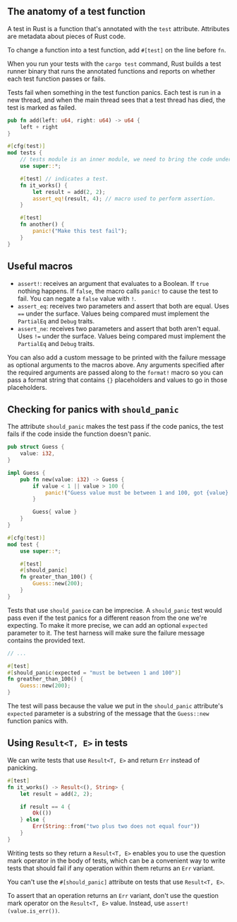 ## The anatomy of a test function
A test in Rust is a function that's annotated with the `test` attribute. Attributes are metadata about pieces of Rust code.

To change a function into a test function, add `#[test]` on the line before `fn`.

When you run your tests with the `cargo test` command, Rust builds a test runner binary that runs the annotated functions and reports on whether each test function passes or fails.

Tests fail when something in the test function panics. Each test is run in a new thread, and when the main thread sees that a test thread has died, the test is marked as failed.
```rust
pub fn add(left: u64, right: u64) -> u64 {
	left + right
}

#[cfg(test)]
mod tests {
	// tests module is an inner module, we need to bring the code under test in the outer module into scope.
	use super::*;

	#[test] // indicates a test.
	fn it_works() {
		let result = add(2, 2);
		assert_eq!(result, 4); // macro used to perform assertion.
	}

	#[test]
	fn another() {
		panic!("Make this test fail");
	}
}
```
## Useful macros
- `assert!`: receives an argument that evaluates to a Boolean. If `true` nothing happens. If `false`, the macro calls `panic!` to cause the test to fail. You can negate a `false` value with `!`.
- `assert_eq`: receives two parameters and assert that both are equal. Uses `==` under the surface. Values being compared must implement the `PartialEq` and `Debug` traits.
- `assert_ne`: receives two parameters and assert that both aren't equal. Uses `!=` under the surface. Values being compared must implement the `PartialEq` and `Debug` traits.

You can also add a custom message to be printed with the failure message as optional arguments to the macros above. Any arguments specified after the required arguments are passed along to the `format!` macro so you can pass a format string that contains `{}` placeholders and values to go in those placeholders.
## Checking for panics with `should_panic`
The attribute `should_panic` makes the test pass if the code panics, the test fails if the code inside the function doesn't panic.
```rust
pub struct Guess {
	value: i32,
}

impl Guess {
	pub fn new(value: i32) -> Guess {
		if value < 1 || value > 100 {
			panic!("Guess value must be between 1 and 100, got {value}.");
		}

		Guess{ value }
	}
}

#[cfg(test)]
mod test {
	use super::*;

	#[test]
	#[should_panic]
	fn greater_than_100() {
		Guess::new(200);
	}
}
```

Tests that use `should_panice` can be imprecise. A `should_panic` test would pass even if the test panics for a different reason from the one we're expecting. To make it more precise, we can add an optional `expected` parameter to it. The test harness will make sure the failure message contains the provided text.
```rust
// ...

#[test]
#[should_panic(expected = "must be between 1 and 100")]
fn greather_than_100() {
	Guess::new(200);
}
```

The test will pass because the value we put in the `should_panic` attribute's `expected` parameter is a substring of the message that the `Guess::new` function panics with.
## Using `Result<T, E>` in tests
We can write tests that use `Result<T, E>` and return `Err` instead of panicking.
```rust
#[test]
fn it_works() -> Result<(), String> {
	let result = add(2, 2);

	if result == 4 {
		Ok(())
	} else {
		Err(String::from("two plus two does not equal four"))
	}
}
```

Writing tests so they return a `Result<T, E>` enables you to use the question mark operator in the body of tests, which can be a convenient way to write tests that should fail if any operation within them returns an `Err` variant.

You can't use the `#[should_panic]` attribute on tests that use `Result<T, E>`.

To assert that an operation returns an `Err` variant, don't use the question mark operator on the `Result<T, E>` value. Instead, use `assert!(value.is_err())`.